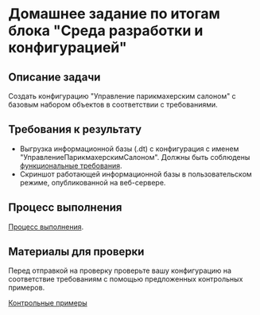 # Домашнее задание по итогам блока "Среда разработки и конфигурацией"
## Описание задачи
Создать конфигурацию "Управление парикмахерским салоном" с базовым набором объектов в соответствии с требованиями.
## Требования к результату
- Выгрузка информационной базы (.dt) с конфигурация с именем "УправлениеПарикмахерскимСалоном". Должны быть соблюдены [функциональные требования](requirements.md).
- Скриншот работающей информационной базы в пользовательском режиме, опубликованной на веб-сервере.
## Процесс выполнения
[Процесс выполнения](howto.md).
## Материалы для проверки
Перед отправкой на проверку проверьте вашу конфигурацию на соответствие требованиям с помощью предложенных контрольных примеров.

[Контрольные примеры](test-cases.md)
